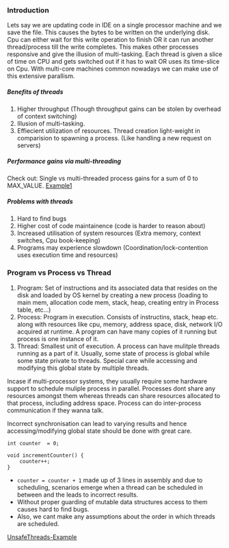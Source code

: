 ### Introduction

Lets say we are updating code in IDE on a single processor machine and we save the file. This causes the bytes to be written on the underlying disk. Cpu can either wait for this write operation to finish OR it can run another thread/process till the write completes. This makes other processes responsive and give the illusion of multi-tasking. Each thread is given a slice of time on CPU and gets switched out if it has to wait OR uses its time-slice on Cpu. With multi-core machines common nowadays we can make use of this extensive parallism.

##### Benefits of threads

1. Higher throughput (Though throughput gains can be stolen by overhead of context switching)
2. Illusion of multi-tasking.
3. Effiecient utilization of resources. Thread creation light-weight in comparision to spawning a process. (Like handling a new request on servers)

##### Performance gains via multi-threading

Check out: Single vs multi-threaded process gains for a sum of 0 to MAX_VALUE. [Example1](\programs\threadsExample1)

##### Problems with threads

1. Hard to find bugs
2. Higher cost of code maintainence (code is harder to reason about)
3. Increased utilisation of system resources (Extra memory, context switches, Cpu book-keeping)
4. Programs may experience slowdown (Coordination/lock-contention uses execution time and resources)

### Program vs Process vs Thread

1. Program: Set of instructions and its associated data that resides on the disk and loaded by OS kernel by creating a new process (loading to main mem, allocation code mem, stack, heap, creating entry in Process table, etc...)
2. Process: Program in execution. Consists of instructins, stack, heap etc. along with resources like cpu, memory, address space, disk, network I/O acquired at runtime. A program can have many copies of it running but process is one instance of it.
3. Thread: Smallest unit of execution. A process can have mulitple threads running as a part of it. Usually, some state of process is global while some state private to threads. Special care while accessing and modifying this global state by multiple threads.

Incase if multi-processor systems, they usually require some hardware support to schedule muliple process in parallel. Processes dont share any resources amongst them whereas threads can share resources allocated to that process, including address space. Process can do inter-process communication if they wanna talk.

Incorrect synchronisation can lead to varying results and hence accessing/modifying global state should be done with great care.

```
int counter  = 0;

void incrementCounter() {
    counter++;
}
```

- ```counter = counter + 1``` made up of 3 lines in assembly and due to scheduling, scenarios emerge when a thread can be scheduled in between and the leads to incorrect results.
- Without proper guarding of mutable data structures access to them causes hard to find bugs.
- Also, we cant make any assumptions about the order in which threads are scheduled.

[UnsafeThreads-Example](\programs\threadsExample2)